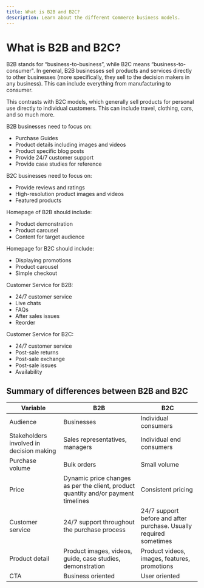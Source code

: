 ```yaml
---
title: What is B2B and B2C?
description: Learn about the different Commerce business models.
---
```


# What is B2B and B2C?

B2B stands for “business-to-business”, while B2C means “business-to-consumer". In general, B2B businesses sell products and services directly to other businesses (more specifically, they sell to the decision makers in any business). This can include everything from manufacturing to consumer.

This contrasts with B2C models, which generally sell products for personal use directly to individual customers. This can include travel, clothing, cars, and so much more.

B2B businesses need to focus on:

- Purchase Guides
- Product details including images and videos
- Product specific blog posts
- Provide 24/7 customer support
- Provide case studies for reference

B2C businesses need to focus on:

- Provide reviews and ratings
- High-resolution product images and videos
- Featured products

Homepage of B2B should include:

- Product demonstration
- Product carousel
- Content for target audience

Homepage for B2C should include:

- Displaying promotions
- Product carousel
- Simple checkout

Customer Service for B2B:

- 24/7 customer service
- Live chats
- FAQs
- After sales issues
- Reorder

Customer Service for B2C:

- 24/7 customer service
- Post-sale returns
- Post-sale exchange
- Post-sale issues
- Availability

## Summary of differences between B2B and B2C

| Variable | B2B | B2C |
|----------|-----|-----|
| Audience | Businesses | Individual consumers |
| Stakeholders involved in decision making | Sales representatives, managers | Individual end consumers |
| Purchase volume | Bulk orders | Small volume |
| Price | Dynamic price changes as per the client, product quantity and/or payment timelines | Consistent pricing |
| Customer service | 24/7 support throughout the purchase process | 24/7 support before and after purchase. Usually required sometimes |
| Product detail | Product images, videos, guide, case studies, demonstration | Product videos, images, features, promotions |
| CTA | Business oriented | User oriented |

